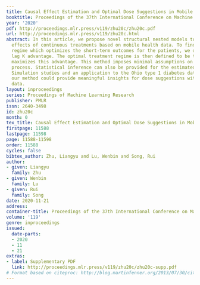 ```yaml
---
title: Causal Effect Estimation and Optimal Dose Suggestions in Mobile Health
booktitle: Proceedings of the 37th International Conference on Machine Learning
year: '2020'
pdf: http://proceedings.mlr.press/v119/zhu20c/zhu20c.pdf
url: http://proceedings.mlr.press/v119/zhu20c.html
abstract: In this article, we propose novel structural nested models to estimate causal
  effects of continuous treatments based on mobile health data. To find the treatment
  regime which optimizes the short-term outcomes for the patients, we define the weighted
  lag K advantage. The optimal treatment regime is then defined to be the one which
  maximizes this advantage. This method imposes minimal assumptions on the data generating
  process. Statistical inference can also be provided for the estimated parameters.
  Simulation studies and an application to the Ohio type 1 diabetes dataset show that
  our method could provide meaningful insights for dose suggestions with mobile health
  data.
layout: inproceedings
series: Proceedings of Machine Learning Research
publisher: PMLR
issn: 2640-3498
id: zhu20c
month: 0
tex_title: Causal Effect Estimation and Optimal Dose Suggestions in Mobile Health
firstpage: 11588
lastpage: 11598
page: 11588-11598
order: 11588
cycles: false
bibtex_author: Zhu, Liangyu and Lu, Wenbin and Song, Rui
author:
- given: Liangyu
  family: Zhu
- given: Wenbin
  family: Lu
- given: Rui
  family: Song
date: 2020-11-21
address: 
container-title: Proceedings of the 37th International Conference on Machine Learning
volume: '119'
genre: inproceedings
issued:
  date-parts:
  - 2020
  - 11
  - 21
extras:
- label: Supplementary PDF
  link: http://proceedings.mlr.press/v119/zhu20c/zhu20c-supp.pdf
# Format based on citeproc: http://blog.martinfenner.org/2013/07/30/citeproc-yaml-for-bibliographies/
---
```

